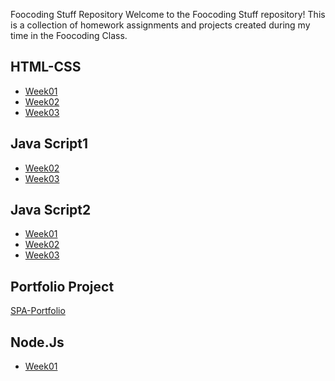 Foocoding Stuff Repository
Welcome to the Foocoding Stuff repository! This is a collection of homework assignments and projects created during my time in the Foocoding Class.

 
 
 <h2> HTML-CSS</h2>
<ul>
<li><a href="https://nailaalissa.github.io/FooCoding/HTML-CSs/week01/">Week01</a></li>
<li><a href="https://nailaalissa.github.io/FooCoding/HTML-CSs/week02/">Week02</a></li>
<li><a href="https://nailaalissa.github.io/FooCoding/HTML-CSs/week03/">Week03</a></li>
</ul>
  <h2>Java Script1</h2>
<ul>
  <li><a href= "https://nailaalissa.github.io/FooCoding/javascript/JavaScript1/Week02/script.js">Week02</a></li>
  <li><a href="https://nailaalissa.github.io/FooCoding/javascript/JavaScript1/Week03/script.js">Week03</a></li>
</ul>
  <h2>Java Script2</h2>
  <ul>
  <li><a href= "https://nailaalissa.github.io/FooCoding/javascript/javaScript2/week01/index.html">Week01</a></li>
  <li><a href= "https://nailaalissa.github.io/FooCoding/javascript/javaScript2/week02/homework/index.html">Week02</a></li>
   <li><a href= "https://nailaalissa.github.io/FooCoding/javascript/javaScript2/Week03">Week03</a></li> 

  </ul>
  <h2>Portfolio Project</h2>
  <a href= "https://nailaalissa.github.io/SPA-portfolio/">SPA-Portfolio</a>
  <h2>Node.Js</h2>
  <ul>
  <li><a href= "https://nailaalissa.github.io/FooCoding/nodejs/week01/node-http-server/src/routes.js">Week01</a></li>

  </ul>
